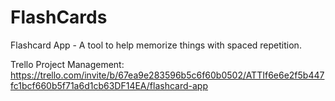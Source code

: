 # FlashCards
Flashcard App - A tool to help memorize things with spaced repetition.

Trello Project Management: 
https://trello.com/invite/b/67ea9e283596b5c6f60b0502/ATTIf6e6e2f5b447fc1bcf660b5f71a6d1cb63DF14EA/flashcard-app

